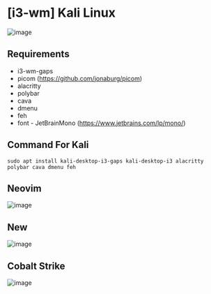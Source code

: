 # [i3-wm] Kali Linux

![image](https://github.com/user-attachments/assets/58a49c1e-416a-404e-ab86-b35216f1b2af)

## Requirements
- i3-wm-gaps
- picom (https://github.com/jonaburg/picom)
- alacritty
- polybar
- cava
- dmenu
- feh
- font - JetBrainMono (https://www.jetbrains.com/lp/mono/)

## Command For Kali
```
sudo apt install kali-desktop-i3-gaps kali-desktop-i3 alacritty polybar cava dmenu feh
```

## Neovim
![image](https://github.com/user-attachments/assets/07306040-5304-4003-bfc2-98be00381312)

## New
![image](https://github.com/user-attachments/assets/36bc93b4-a32a-482d-b778-962da37dc397)

## Cobalt Strike
![image](https://github.com/user-attachments/assets/974b59be-3ff4-4e94-8cfc-b3b657702a7b)


